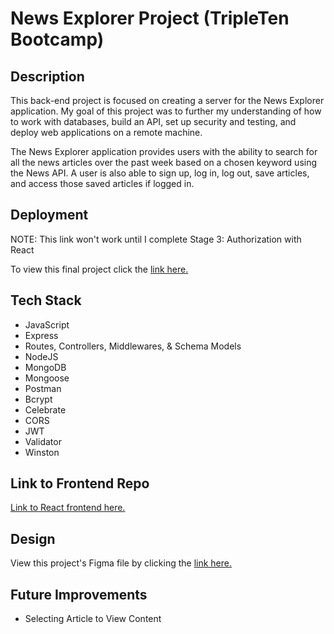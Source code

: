 # News Explorer Project (TripleTen Bootcamp)

## Description

This back-end project is focused on creating a server for the News Explorer application. My goal of this project was to further my understanding of how to work with databases, build an API, set up security and testing, and deploy web applications on a remote machine.

The News Explorer application provides users with the ability to search for all the news articles over the past week based on a chosen keyword using the News API. A user is also able to sign up, log in, log out, save articles, and access those saved articles if logged in.

## Deployment

NOTE: This link won't work until I complete Stage 3: Authorization with React

To view this final project click the [link here.](https://news-explorer.h0stname.net/)

## Tech Stack

- JavaScript
- Express
- Routes, Controllers, Middlewares, & Schema Models
- NodeJS
- MongoDB
- Mongoose
- Postman
- Bcrypt
- Celebrate
- CORS
- JWT
- Validator
- Winston

## Link to Frontend Repo

[Link to React frontend here.](https://github.com/brogers111/news_explorer)

## Design

View this project's Figma file by clicking the [link here.](https://www.figma.com/design/3ottwMEhlBt95Dbn8dw1NH/Your-Final-Project?node-id=0-1&node-type=canvas&t=P0qA0AmCk5HlQpnJ-0)

## Future Improvements

- Selecting Article to View Content
